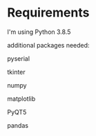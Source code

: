 # Requirements

I'm using Python 3.8.5

additional packages needed:

pyserial

tkinter

numpy

matplotlib

PyQT5

pandas
